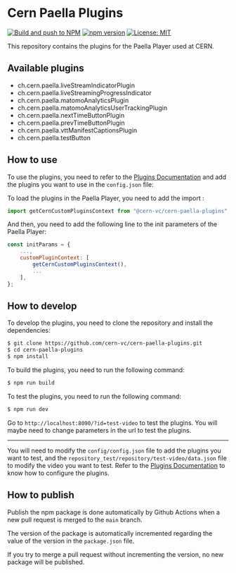 # Cern Paella Plugins

[![Build and push to NPM](https://github.com/cern-vc/cern-paella-plugins/actions/workflows/build.yml/badge.svg)](https://github.com/cern-vc/cern-paella-plugins/actions/workflows/build.yml)
[![npm version](https://badge.fury.io/js/@cern-vc%2Fcern-paella-plugins.svg)](https://badge.fury.io/js/@cern-vc%2Fcern-paella-plugins)
[![License: MIT](https://img.shields.io/badge/License-MIT-yellow.svg)](https://opensource.org/licenses/MIT)

This repository contains the plugins for the Paella Player used at CERN.

## Available plugins

- ch.cern.paella.liveStreamIndicatorPlugin
- ch.cern.paella.liveStreamingProgressIndicator
- ch.cern.paella.matomoAnalyticsPlugin
- ch.cern.paella.matomoAnalyticsUserTrackingPlugin
- ch.cern.paella.nextTimeButtonPlugin
- ch.cern.paella.prevTimeButtonPlugin
- ch.cern.paella.vttManifestCaptionsPlugin
- ch.cern.paella.testButton

## How to use

To use the plugins, you need to refer to the [Plugins Documentation](./docs/plugins.md) and add the plugins you want to use in the
`config.json` file:

To load the plugins in the Paella Player, you need to add the import :

```javascript
import getCernCustomPluginsContext from "@cern-vc/cern-paella-plugins";
```

And then, you need to add the following line to the init parameters of the Paella Player:

```javascript
const initParams = {
    ...,
    customPluginContext: [
        getCernCustomPluginsContext(),
        ...
    ],
};
```

## How to develop

To develop the plugins, you need to clone the repository and install the dependencies:

```bash
$ git clone https://github.com/cern-vc/cern-paella-plugins.git
$ cd cern-paella-plugins
$ npm install
```

To build the plugins, you need to run the following command:

```bash
$ npm run build
```

To test the plugins, you need to run the following command:

```bash
$ npm run dev
```

Go to `http://localhost:8090/?id=test-video` to test the plugins. You will maybe need to change parameters in the url to test the plugins.

---

You will need to modify the `config/config.json` file to add the plugins you want to test, and the `repository_test/repository/test-video/data.json` file to modify the video you want to test. Refer to the [Plugins Documentation](./docs/plugins.md) to know how to configure the plugins.

## How to publish

Publish the npm package is done automatically by Github Actions when a new pull request is merged to the `main` branch.

The version of the package is automatically incremented regarding the value of the version in the `package.json` file.

If you try to merge a pull request without incrementing the version, no new package will be published.
